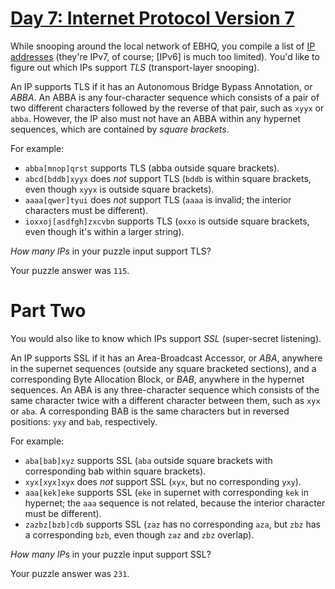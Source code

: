 # [Day 7: Internet Protocol Version 7][1]

While snooping around the local network of EBHQ, you compile a list of [IP
addresses][2] (they're IPv7, of course; [IPv6] is much too limited). You'd like
to figure out which IPs support *TLS* (transport-layer snooping).

An IP supports TLS if it has an Autonomous Bridge Bypass Annotation, or *ABBA*.
An ABBA is any four-character sequence which consists of a pair of two
different characters followed by the reverse of that pair, such as `xyyx` or
`abba`. However, the IP also must not have an ABBA within any hypernet
sequences, which are contained by *square brackets*.

For example:

* `abba[mnop]qrst` supports TLS (abba outside square brackets).
* `abcd[bddb]xyyx` does *not* support TLS (`bddb` is within square brackets, even though `xyyx` is outside square brackets).
* `aaaa[qwer]tyui` does *not* support TLS (`aaaa` is invalid; the interior characters must be different).
* `ioxxoj[asdfgh]zxcvbn` supports TLS (`oxxo` is outside square brackets, even though it's within a larger string).

*How many IPs* in your puzzle input support TLS?

Your puzzle answer was `115`.

# Part Two

You would also like to know which IPs support *SSL* (super-secret listening).

An IP supports SSL if it has an Area-Broadcast Accessor, or *ABA*, anywhere in
the supernet sequences (outside any square bracketed sections), and a
corresponding Byte Allocation Block, or *BAB*, anywhere in the hypernet
sequences. An ABA is any three-character sequence which consists of the same
character twice with a different character between them, such as `xyx` or
`aba`. A corresponding BAB is the same characters but in reversed positions:
`yxy` and `bab`, respectively.

For example:

* `aba[bab]xyz` supports SSL (`aba` outside square brackets with corresponding
  bab within square brackets).
* `xyx[xyx]xyx` does *not* support SSL (`xyx`, but no corresponding `yxy`).
* `aaa[kek]eke` supports SSL (`eke` in supernet with corresponding `kek` in
  hypernet; the `aaa` sequence is not related, because the interior character
  must be different).
* `zazbz[bzb]cdb` supports SSL (`zaz` has no corresponding `aza`, but `zbz` has
  a corresponding `bzb`, even though `zaz` and `zbz` overlap).

*How many IPs* in your puzzle input support SSL?

Your puzzle answer was `231`.

[1]: http://adventofcode.com/2016/day/7
[2]: https://en.wikipedia.org/wiki/IP_address
[3]: https://en.wikipedia.org/wiki/IPv6
